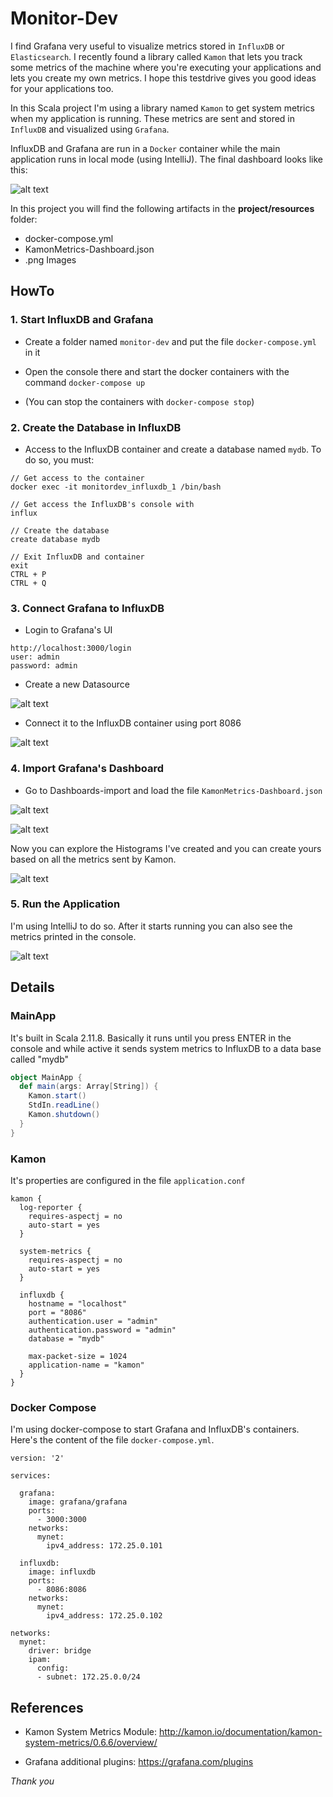 # Monitor-Dev

I find Grafana very useful to visualize metrics stored in ```InfluxDB``` or ```Elasticsearch```. I recently found a library called ```Kamon``` that lets you track some metrics of the machine where you're executing your applications and lets you create my own metrics.  I hope this testdrive gives you good ideas for your applications too.

In this Scala project I'm using a library named ```Kamon``` to get system metrics when my application is running.  These metrics are sent and stored in ```InfluxDB``` and visualized using ```Grafana```.

InfluxDB and Grafana are run in a ```Docker``` container while the main application runs in local mode (using IntelliJ).  The final dashboard looks like this:

![alt text](https://raw.githubusercontent.com/Kmellzie/monitor-dev/master/project/resources/imgs/KamonMetrics-Memory.png)

In this project you will find the following artifacts in the **project/resources** folder:

* docker-compose.yml
* KamonMetrics-Dashboard.json
* .png Images



## HowTo

### 1. Start InfluxDB and Grafana

* Create a folder named ```monitor-dev``` and put the file ```docker-compose.yml``` in it

* Open the console there and start the docker containers with the command ```docker-compose up```

* (You can stop the containers with ```docker-compose stop```)

### 2. Create the Database in InfluxDB

* Access to the InfluxDB container and create a database named ```mydb```.  To do so, you must:
```
// Get access to the container
docker exec -it monitordev_influxdb_1 /bin/bash

// Get access the InfluxDB's console with
influx

// Create the database
create database mydb

// Exit InfluxDB and container
exit
CTRL + P
CTRL + Q
```

### 3. Connect Grafana to InfluxDB

* Login to Grafana's UI
```
http://localhost:3000/login
user: admin
password: admin
```

* Create a new Datasource

![alt text](https://raw.githubusercontent.com/Kmellzie/monitor-dev/master/project/resources/imgs/KamonMetrics-Datasource.png)

* Connect it to the InfluxDB container using port 8086

![alt text](https://raw.githubusercontent.com/Kmellzie/monitor-dev/master/project/resources/imgs/KamonMetrics-DatasourceInflux.png)


### 4. Import Grafana's Dashboard

* Go to Dashboards-import and load the file ```KamonMetrics-Dashboard.json```

![alt text](https://raw.githubusercontent.com/Kmellzie/monitor-dev/master/project/resources/imgs/KamonMetrics-Dashboard.png)

![alt text](https://raw.githubusercontent.com/Kmellzie/monitor-dev/master/project/resources/imgs/KamonMetrics-DashboardImport.png)

Now you can explore the Histograms I've created and you can create yours based on all the metrics sent by Kamon.

![alt text](https://raw.githubusercontent.com/Kmellzie/monitor-dev/master/project/resources/imgs/KamonMetrics-Graph.png)


### 5. Run the Application

I'm using IntelliJ to do so. After it starts running you can also see the metrics printed in the console.

![alt text](https://raw.githubusercontent.com/Kmellzie/monitor-dev/master/project/resources/imgs/KamonMetrics-Console.png)



## Details

### MainApp

It's built in Scala 2.11.8. Basically it runs until you press ENTER in the console and while active it sends system metrics to InfluxDB to a data base called "mydb"

```scala
object MainApp {
  def main(args: Array[String]) {
    Kamon.start()
    StdIn.readLine()
    Kamon.shutdown()
  }
}
```

### Kamon

It's properties are configured in the file ```application.conf```
```
kamon {
  log-reporter {
    requires-aspectj = no
    auto-start = yes
  }

  system-metrics {
    requires-aspectj = no
    auto-start = yes
  }

  influxdb {
    hostname = "localhost"
    port = "8086"
    authentication.user = "admin"
    authentication.password = "admin"
    database = "mydb"

    max-packet-size = 1024
    application-name = "kamon"
  }
}
```

### Docker Compose

I'm using docker-compose to start Grafana and InfluxDB's containers. Here's the content of the file ```docker-compose.yml```.

```
version: '2'

services:

  grafana:
    image: grafana/grafana
    ports:
      - 3000:3000
    networks:
      mynet:
        ipv4_address: 172.25.0.101

  influxdb:
    image: influxdb
    ports:
      - 8086:8086
    networks:
      mynet:
        ipv4_address: 172.25.0.102

networks:
  mynet:
    driver: bridge
    ipam:
      config:
      - subnet: 172.25.0.0/24
```


## References

* Kamon System Metrics Module: http://kamon.io/documentation/kamon-system-metrics/0.6.6/overview/

* Grafana additional plugins: https://grafana.com/plugins


*Thank you*